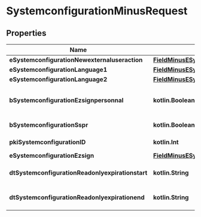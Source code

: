 
# SystemconfigurationMinusRequest

## Properties
Name | Type | Description | Notes
------------ | ------------- | ------------- | -------------
**eSystemconfigurationNewexternaluseraction** | [**FieldMinusESystemconfigurationNewexternaluseraction**](FieldMinusESystemconfigurationNewexternaluseraction.md) |  | 
**eSystemconfigurationLanguage1** | [**FieldMinusESystemconfigurationLanguage1**](FieldMinusESystemconfigurationLanguage1.md) |  | 
**eSystemconfigurationLanguage2** | [**FieldMinusESystemconfigurationLanguage2**](FieldMinusESystemconfigurationLanguage2.md) |  | 
**bSystemconfigurationEzsignpersonnal** | **kotlin.Boolean** | Whether if we allow the creation of personal files in eZsign | 
**bSystemconfigurationSspr** | **kotlin.Boolean** | Whether if we allow SSPR | 
**pkiSystemconfigurationID** | **kotlin.Int** | The unique ID of the Systemconfiguration |  [optional]
**eSystemconfigurationEzsign** | [**FieldMinusESystemconfigurationEzsign**](FieldMinusESystemconfigurationEzsign.md) |  |  [optional]
**dtSystemconfigurationReadonlyexpirationstart** | **kotlin.String** | The start date where the system will be in read only |  [optional]
**dtSystemconfigurationReadonlyexpirationend** | **kotlin.String** | The end date where the system will be in read only |  [optional]



